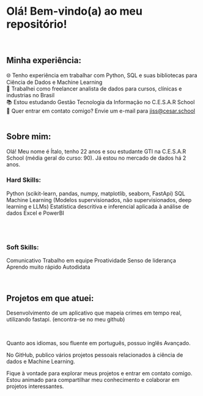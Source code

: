 # Olá! Bem-vindo(a) ao meu repositório!

<br>

## Minha experiência:

🌐 Tenho experiência em trabalhar com Python, SQL e suas bibliotecas para Ciência de Dados e Machine Learning<br>
🎲 Trabalhei como freelancer analista de dados para cursos, clínicas e industrias no Brasil <br>
📚 Estou estudando Gestão Tecnologia da Informação no C.E.S.A.R School <br>
📧 Quer entrar em contato comigo? Envie um e-mail para jiss@cesar.school <br>
<br>
## Sobre mim:

Olá! Meu nome é Ítalo, tenho 22 anos e sou estudante GTI na C.E.S.A.R School (média geral do curso: 90). Já estou no mercado de dados há 2 anos.<br>

### Hard Skills:

Python (scikit-learn, pandas, numpy, matplotlib, seaborn, FastApi)
SQL
Machine Learning (Modelos supervisionados, não supervisionados, deep learning e LLMs)
Estatística descritiva e inferencial aplicada à análise de dados
Excel e PowerBI  
<br>

<br>

### Soft Skills:

Comunicativo
Trabalho em equipe
Proatividade
Senso de liderança
Aprendo muito rápido
Autodidata
<br>

<br>

## Projetos em que atuei:

Desenvolvimento de um aplicativo que mapeia crimes em tempo real, utilizando fastapi. (encontra-se no meu github)
<br>

<br>

Quanto aos idiomas, sou fluente em português, possuo inglês Avançado.


No GitHub, publico vários projetos pessoais relacionados à ciência de dados e Machine Learning.
<br>

Fique à vontade para explorar meus projetos e entrar em contato comigo. Estou animado para compartilhar meu conhecimento e colaborar em projetos interessantes.
